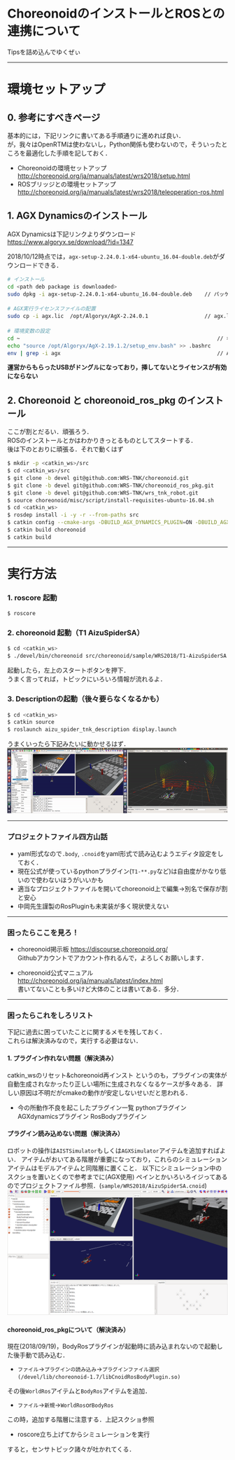 # ChoreonoidのインストールとROSとの連携について
Tipsを詰め込んでゆくぜぃ

---

# 環境セットアップ
## 0. 参考にすべきページ
基本的には，下記リンクに書いてある手順通りに進めれば良い．  
が，我々はOpenRTMは使わないし，Python関係も使わないので，そういったところを最適化した手順を記しておく．  

- Choreonoidの環境セットアップ
http://choreonoid.org/ja/manuals/latest/wrs2018/setup.html  
- ROSブリッジとの環境セットアップ
http://choreonoid.org/ja/manuals/latest/wrs2018/teleoperation-ros.html


## 1. AGX Dynamicsのインストール
AGX Dynamicsは下記リンクよりダウンロード  
https://www.algoryx.se/download/?id=1347  

2018/10/12時点では，`agx-setup-2.24.0.1-x64-ubuntu_16.04-double.deb`がダウンロードできる．

```bash
# インストール
cd <path deb package is downloaded> 
sudo dpkg -i agx-setup-2.24.0.1-x64-ubuntu_16.04-double.deb    // パッケージインストール

# AGX実行ライセンスファイルの配置
sudo cp -i agx.lic  /opt/Algoryx/AgX-2.24.0.1                  // agx.licは配られたやつ

# 環境変数の設定
cd ~                                                               // ホームディレクトリに移動
echo "source /opt/Algoryx/AgX-2.19.1.2/setup_env.bash" >> .bashrc
env | grep -i agx                                                  // AGX_DIRやAGX_BINARY_DIRなどが表示されること
```

**運営からもらったUSBがドングルになっており，挿してないとライセンスが有効にならない**

## 2. Choreonoid と choreonoid_ros_pkg のインストール
ここが割とだるい．頑張ろう．  
ROSのインストールとかはわかりきっとるものとしてスタートする．  
後は下のとおりに頑張る．それで動くはず

```bash
$ mkdir -p <catkin_ws>/src
$ cd <catkin_ws>/src
$ git clone -b devel git@github.com:WRS-TNK/choreonoid.git
$ git clone -b devel git@github.com:WRS-TNK/choreonoid_ros_pkg.git
$ git clone -b devel git@github.com:WRS-TNK/wrs_tnk_robot.git
$ source choreonoid/misc/script/install-requisites-ubuntu-16.04.sh
$ cd <catkin_ws>
$ rosdep install -i -y -r --from-paths src
$ catkin config --cmake-args -DBUILD_AGX_DYNAMICS_PLUGIN=ON -DBUILD_AGX_DYNAMICS_PLUGIN=ON -DBUILD_AGX_BODYEXTENSION_PLUGIN=ON -DBUILD_SCENE_EFFECTS_PLUGIN=ON -DBUILD_MULTICOPTER_PLUGIN=ON -DBUILD_MULTICOPTER_SAMPLES=ON -DENABLE_PYTHON=OFF -DUSE_PYBIND11=OFF -DBUILD_PYTHON_PLUGIN=OFF -DBUILD_PYTHON_SIM_SCRIPT_PLUGIN=OFF -DUSE_PYTHON3=OFF 
$ catkin build choreonoid
$ catkin build
```

---

# 実行方法
### 1. roscore 起動
```bash
$ roscore
```

### 2. choreonoid 起動（T1 AizuSpiderSA）
```bash
$ cd <catkin_ws>
$ ./devel/bin/choreonoid src/choreonoid/sample/WRS2018/T1-AizuSpiderSA.cnoid
```
起動したら，左上のスタートボタンを押下．  
うまく言ってれば，トピックにいろいろ情報が流れるよ．

### 3. Descriptionの起動（後々要らなくなるかも）
```bash
$ cd <catkin_ws>
$ catkin source
$ roslaunch aizu_spider_tnk_description display.launch
```

うまくいったら下記みたいに動かせるはず．  
![t1-aizusupider_sa](.images/t1-aizusupider_sa.gif)


---

### プロジェクトファイル四方山話
- yaml形式なので```.body```, ```.cnoid```をyaml形式で読み込むようエディタ設定をしておく．
- 現在公式が使っているpythonプラグイン(```T1-**.py```など)は自由度がかなり低いので使わないほうがいいかも
- 適当なプロジェクトファイルを開いてchoreonoid上で編集→別名で保存が割と安心
- 中岡先生謹製のRosPluginも未実装が多く現状使えない

---

### 困ったらここを見ろ！

- choreonoid掲示板
https://discourse.choreonoid.org/  
Githubアカウントでアカウント作れるんで，よろしくお願いします．

- choreonoid公式マニュアル
http://choreonoid.org/ja/manuals/latest/index.html  
書いてないことも多いけど大体のことは書いてある．多分．

---

### 困ったらこれをしろリスト
下記に過去に困っていたことに関するメモを残しておく．  
これらは解決済みなので，実行する必要はない．

#### 1. プラグイン作れない問題（解決済み）
catkin_wsのリセット&choreonoid再インスト
というのも，プラグインの実体が自動生成されなかったり正しい場所に生成されなくなるケースが多々ある．
詳しい原因は不明だがcmakeの動作が安定しないせいだと思われる．
  - 今の所動作不良を起こしたプラグイン一覧
  pythonプラグイン
  AGXdynamicsプラグイン
  RosBodyプラグイン


#### プラグイン読み込めない問題（解決済み）
ロボットの操作は```AISTSimulator```もしくは`AGXSimulator`アイテムを追加すればよい．
アイテムがおいてある階層が重要になっており，これらのシミュレーションアイテムはモデルアイテムと同階層に置くこと．
以下にシミュレーション中のスクショを置いとくので参考までに(AGX使用)
ペインとかいろいろイジってあるのでプロジェクトファイル参照．(`sample/WRS2018/AizuSpiderSA.cnoid`)
![choreonid_screenshot_1.png](.images/choreonid_screenshot_1.png)

#### choreonoid_ros_pkgについて（解決済み）
現在(2018/09/19)，BodyRosプラグインが起動時に読み込まれないので起動した後手動で読み込む．
- `ファイル`→`プラグインの読み込み`→`プラグインファイル選択(/devel/lib/choreonoid-1.7/libCnoidRosBodyPlugin.so)`

その後`WorldRos`アイテムと`BodyRos`アイテムを追加．
- `ファイル`→`新規`→`WorldRos`or`BodyRos`

この時，追加する階層に注意する．上記スクショ参照

- roscore立ち上げてからシミュレーションを実行

すると，センサトピック諸々が吐かれてくる．
